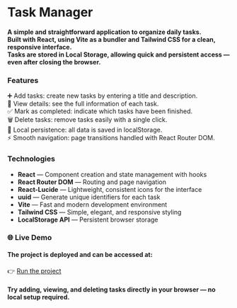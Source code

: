 # Task Manager  
  
**A simple and straightforward application to organize daily tasks.**  
**Built with React, using Vite as a bundler and Tailwind CSS for a clean, responsive interface.**  
**Tasks are stored in Local Storage, allowing quick and persistent access — even after closing the browser.**  

### Features
➕ Add tasks: create new tasks by entering a title and description.  
👀 View details: see the full information of each task.  
✅ Mark as completed: indicate which tasks have been finished.  
🗑️ Delete tasks: remove tasks easily with a single click.  
💾 Local persistence: all data is saved in localStorage.  
⚡ Smooth navigation: page transitions handled with React Router DOM.  
  
### Technologies
- **React** — Component creation and state management with hooks  
- **React Router DOM** — Routing and page navigation  
- **React-Lucide** — Lightweight, consistent icons for the interface  
- **uuid** — Generate unique identifiers for each task  
- **Vite** — Fast and modern development environment  
- **Tailwind CSS** — Simple, elegant, and responsive styling  
- **LocalStorage API** — Persistent browser storage  
  
### 🌐 Live Demo
#### The project is deployed and can be accessed at:  
👉 [Run the project](https://task-manager-git-main-themyus-projects.vercel.app)  
  
#### Try adding, viewing, and deleting tasks directly in your browser — no local setup required.
